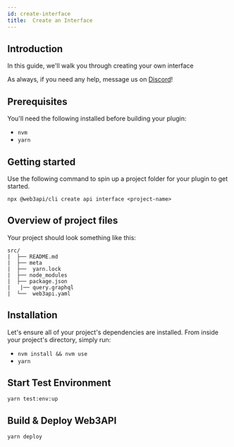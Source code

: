```yaml
---
id: create-interface
title:  Create an Interface
---
```


## **Introduction**

In this guide, we'll walk you through creating your own interface

As always, if you need any help, message us on [Discord](https://discord.com/invite/Z5m88a5qWu)!

## **Prerequisites**

You'll need the following installed before building your plugin:

- `nvm`
- `yarn`

## **Getting started**

Use the following command to spin up a project folder for your plugin to get started.

```
npx @web3api/cli create api interface <project-name>
```

## **Overview of project files**

Your project should look something like this:

```
src/
|  ├── README.md
|  ├── meta
|  ├──  yarn.lock
|  ├── node_modules		
|  ├── package.json
|   |── query.graphql   
|  └──  web3api.yaml           
```


## **Installation**

Let's ensure all of your project's dependencies are installed. From inside your project's directory, simply run:

- `nvm install && nvm use`
- `yarn`

## Start Test Environment
`yarn test:env:up`  

## Build & Deploy Web3API
`yarn deploy` 

